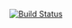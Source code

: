[![Build Status](https://travis-ci.org/Riyang-Liu/CSE110-lab5.svg?branch=master)](https://travis-ci.org/Riyang-Liu/CSE110-lab5)
